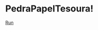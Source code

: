 # PedraPapelTesoura!

[Run](https://github.com/user-attachments/assets/858fcc18-5e1c-4694-87c2-f6436a4e271e)
